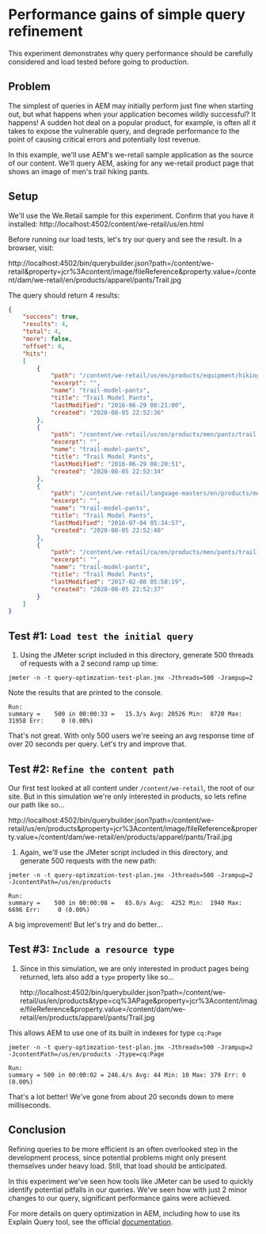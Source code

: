# Performance gains of simple query refinement

This experiment demonstrates why query performance should be carefully considered and load tested before going to production.

## Problem

The simplest of queries in AEM may initially perform just fine when starting out, but what happens when your application becomes wildly successful?
It happens! A sudden hot deal on a popular product, for example, is often all it takes to expose the vulnerable query, and degrade performance to the point of causing critical errors and potentially lost revenue.

In this example, we'll use AEM's we-retail sample application as the source of our content.
We'll query AEM, asking for any we-retail product page that shows an image of men's trail hiking pants.

## Setup

We'll use the We.Retail sample for this experiment. Confirm that you have it installed: http://localhost:4502/content/we-retail/us/en.html

Before running our load tests, let's try our query and see the result.  In a browser, visit: 

http://localhost:4502/bin/querybuilder.json?path=/content/we-retail&property=jcr%3Acontent/image/fileReference&property.value=/content/dam/we-retail/en/products/apparel/pants/Trail.jpg

The query should return 4 results:
``` json
{
    "success": true,
    "results": 4,
    "total": 4,
    "more": false,
    "offset": 0,
    "hits": 
    [
        {
            "path": "/content/we-retail/us/en/products/equipment/hiking/trail-model-pants",
            "excerpt": "",
            "name": "trail-model-pants",
            "title": "Trail Model Pants",
            "lastModified": "2016-06-29 08:21:00",
            "created": "2020-08-05 22:52:36"
        },
        {
            "path": "/content/we-retail/us/en/products/men/pants/trail-model-pants",
            "excerpt": "",
            "name": "trail-model-pants",
            "title": "Trail Model Pants",
            "lastModified": "2016-06-29 08:20:51",
            "created": "2020-08-05 22:52:34"
        },
        {
            "path": "/content/we-retail/language-masters/en/products/men/pants/trail-model-pants",
            "excerpt": "",
            "name": "trail-model-pants",
            "title": "Trail Model Pants",
            "lastModified": "2016-07-04 05:34:57",
            "created": "2020-08-05 22:52:40"
        },
        {
            "path": "/content/we-retail/ca/en/products/men/pants/trail-model-pants",
            "excerpt": "",
            "name": "trail-model-pants",
            "title": "Trail Model Pants",
            "lastModified": "2017-02-08 05:58:19",
            "created": "2020-08-05 22:52:37"
        }
    ]
}
```
## Test #1: `Load test the initial query`

1. Using the JMeter script included in this directory, generate 500 threads of requests with a 2 second ramp up time:

```
jmeter -n -t query-optimzation-test-plan.jmx -Jthreads=500 -Jrampup=2
```

Note the results that are printed to the console.

```
Run:
summary =    500 in 00:00:33 =   15.3/s Avg: 20526 Min:  8720 Max: 31958 Err:     0 (0.00%)
```
That's not great.  With only 500 users we're seeing an avg response time of over 20 seconds per query.  Let's try and improve that.
## Test #2: `Refine the content path`

Our first test looked at all content under `/content/we-retail`, the root of our site.  But in this simulation we're only interested in products, so lets refine our path like so...

http://localhost:4502/bin/querybuilder.json?path=/content/we-retail/us/en/products&property=jcr%3Acontent/image/fileReference&property.value=/content/dam/we-retail/en/products/apparel/pants/Trail.jpg

1. Again, we'll use the JMeter script included in this directory, and generate 500 requests with the new path:

```
jmeter -n -t query-optimzation-test-plan.jmx -Jthreads=500 -Jrampup=2 -JcontentPath=/us/en/products
```

```
Run:
summary =    500 in 00:00:08 =   65.0/s Avg:  4252 Min:  1940 Max:  6696 Err:     0 (0.00%)

```
A big improvement!  But let's try and do better...

## Test #3: `Include a resource type`

1. Since in this simulation, we are only interested in product pages being returned, lets also add a `type` property like so...

   http://localhost:4502/bin/querybuilder.json?path=/content/we-retail/us/en/products&type=cq%3APage&property=jcr%3Acontent/image/fileReference&property.value=/content/dam/we-retail/en/products/apparel/pants/Trail.jpg

This allows AEM to use one of its built in indexes for type `cq:Page`
```
jmeter -n -t query-optimzation-test-plan.jmx -Jthreads=500 -Jrampup=2 -JcontentPath=/us/en/products -Jtype=cq:Page

```

```
Run:
summary = 500 in 00:00:02 = 246.4/s Avg: 44 Min: 10 Max: 379 Err: 0 (0.00%)
```
That's a lot better!  We've gone from about 20 seconds down to mere milliseconds.


## Conclusion
Refining queries to be more efficient is an often overlooked step in the development process, since potential problems might only present themselves under heavy load.  Still, that load should be anticipated.
  
In this experiment we've seen how tools like JMeter can be used to quickly identify potential pitfalls in our queries.  We've seen how with just 2 minor changes to our query, significant performance gains were achieved.  

For more details on query optimization in AEM, including how to use its Explain Query tool, see the official [documentation](https://helpx.adobe.com/experience-manager/6-3/sites/deploying/using/best-practices-for-queries-and-indexing.html#QueryOptimization).
